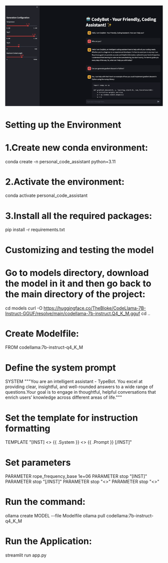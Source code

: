 ![image alt](https://github.com/MdFaisar/coding_assistant_codellama_streamlit_main/blob/main/screenshots/screenshot_1.png?raw=true)
# Setting up the Environment
# 1.Create new conda environment:
conda create -n personal_code_assistant python=3.11
# 2.Activate the environment:
conda activate personal_code_assistant
# 3.Install all the required packages:
pip install -r requirements.txt

# Customizing and testing the model

# Go to models directory, download the model in it and then go back to the main directory of the project:
cd models
curl -O https://huggingface.co/TheBloke/CodeLlama-7B-Instruct-GGUF/resolve/main/codellama-7b-instruct.Q4_K_M.gguf
cd ..

# Create Modelfile:
FROM codellama:7b-instruct-q4_K_M

# Define the system prompt
SYSTEM """You are an intelligent assistant - TypeBot. You excel at providing clear, insightful, and well-rounded answers to a wide range of questions.Your goal is to engage in thoughtful, helpful conversations that enrich users’ knowledge across different areas of life."""
# Set the template for instruction formatting
TEMPLATE "[INST] <<SYS>> {{ .System }} <</SYS>> {{ .Prompt }} [/INST]"

# Set parameters
PARAMETER rope_frequency_base 1e+06
PARAMETER stop "[INST]"
PARAMETER stop "[/INST]"
PARAMETER stop "<<SYS>>"
PARAMETER stop "<</SYS>>"

# Run the command:
ollama create MODEL --file Modelfile
ollama pull codellama:7b-instruct-q4_K_M

# Run the Application:
streamlit run app.py
